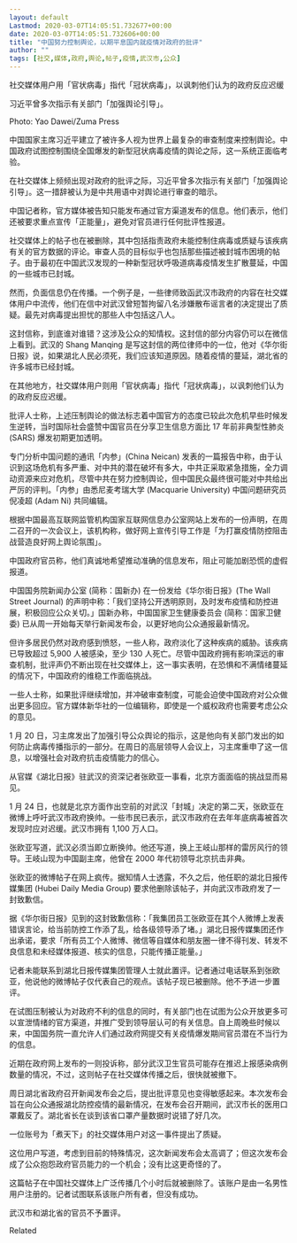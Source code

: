 ```yaml
---
layout: default
Lastmod: 2020-03-07T14:05:51.732677+00:00
date: 2020-03-07T14:05:51.732606+00:00
title: "中国努力控制舆论，以期平息国内就疫情对政府的批评"
author: ""
tags: [社交,媒体,政府,舆论,帖子,疫情,武汉市,公众]
---
```


社交媒体用户用「官状病毒」指代「冠状病毒」，以讽刺他们认为的政府反应迟缓

习近平曾多次指示有关部门「加强舆论引导」。

Photo: Yao Dawei/Zuma Press

中国国家主席习近平建立了被许多人视为世界上最复杂的审查制度来控制舆论。中国政府试图控制围绕全国爆发的新型冠状病毒疫情的舆论之际，这一系统正面临考验。

在社交媒体上频频出现对政府的批评之际，习近平曾多次指示有关部门「加强舆论引导」。这一措辞被认为是中共用语中对舆论进行审查的暗示。

中国记者称，官方媒体被告知只能发布通过官方渠道发布的信息。他们表示，他们还被要求重点宣传「正能量」，避免对官员进行任何批评性报道。

社交媒体上的帖子也在被删除，其中包括指责政府未能控制住病毒或质疑与该疾病有关的官方数据的评论。审查人员的目标似乎也包括那些描述被封城市困境的帖子。由于最初在中国武汉发现的一种新型冠状呼吸道病毒疫情发生扩散蔓延，中国的一些城市已封城。

然而，负面信息仍在传播。一个例子是，一些律师致函武汉市政府的内容在社交媒体用户中流传，他们在信中对武汉曾短暂拘留八名涉嫌散布谣言者的决定提出了质疑。最先对病毒提出担忧的那些人中包括这八人。

这封信称，到底谁对谁错？这涉及公众的知情权。这封信的部分内容仍可以在微信上看到。武汉的 Shang Manqing 是写这封信的两位律师中的一位，他对《华尔街日报》说，如果湖北人民必须死，我们应该知道原因。随着疫情的蔓延，湖北省的许多城市已经封城。

在其他地方，社交媒体用户则用「官状病毒」指代「冠状病毒」，以讽刺他们认为的政府反应迟缓。

批评人士称，上述压制舆论的做法标志着中国官方的态度已较此次危机早些时候发生逆转，当时国际社会盛赞中国官员在分享卫生信息方面比 17 年前非典型性肺炎 (SARS) 爆发初期更加透明。

专门分析中国问题的通讯「内参」(China Neican) 发表的一篇报告中称，由于认识到这场危机有多严重、对中共的潜在破坏有多大，中共正采取紧急措施，全力调动资源来应对危机，尽管中共在努力控制舆论，但中国民众最终很可能对中共给出严厉的评判。「内参」由悉尼麦考瑞大学 (Macquarie University) 中国问题研究员倪凌超 (Adam Ni) 共同编辑。

根据中国最高互联网监管机构国家互联网信息办公室网站上发布的一份声明，在周二召开的一次会议上，该机构称，做好网上宣传引导工作是「为打赢疫情防控阻击战营造良好网上舆论氛围」。

中国政府官员称，他们真诚地希望推动准确的信息发布，阻止可能加剧恐慌的虚假报道。

中国国务院新闻办公室 (简称：国新办) 在一份发给《华尔街日报》(The Wall Street Journal) 的声明中称：「我们坚持公开透明原则，及时发布疫情和防控进展，积极回应公众关切。」国新办称，中国国家卫生健康委员会 (简称：国家卫健委) 已从周一开始每天举行新闻发布会，以更好地向公众通报最新情况。

但许多居民仍然对政府感到愤怒，一些人称，政府淡化了这种疾病的威胁。该疾病已导致超过 5,900 人被感染，至少 130 人死亡。尽管中国政府拥有影响深远的审查机制，批评声仍不断出现在社交媒体上，这一事实表明，在恐惧和不满情绪蔓延的情况下，中国政府的维稳工作面临挑战。

一些人士称，如果批评继续增加，并冲破审查制度，可能会迫使中国政府对公众做出更多回应。官方媒体新华社的一位编辑称，即使是一个威权政府也需要考虑公众的意见。

1 月 20 日，习主席发出了加强引导公众舆论的指示，这是他向有关部门发出的如何防止病毒传播指示的一部分。在周日的高层领导人会议上，习主席重申了这一信息，以增强社会对政府抗击疫情能力的信心。

从官媒《湖北日报》驻武汉的资深记者张欧亚一事看，北京方面面临的挑战显而易见。

1 月 24 日，也就是北京方面作出空前的对武汉「封城」决定的第二天，张欧亚在微博上呼吁武汉市政府换帅。一些市民已表示，武汉市政府在去年年底病毒被首次发现时应对迟缓。武汉市拥有 1,100 万人口。

张欧亚写道，武汉必须当即立断换帅。他还写道，换上王岐山那样的雷厉风行的领导。王岐山现为中国副主席，他曾在 2000 年代初领导北京抗击非典。

张欧亚的微博帖子在网上疯传。据知情人士透露，不久之后，他任职的湖北日报传媒集团 (Hubei Daily Media Group) 要求他删除该帖子，并向武汉市政府发了一封致歉信。

据《华尔街日报》见到的这封致歉信称：「我集团员工张欧亚在其个人微博上发表错误言论，给当前防控工作添了乱，给各级领导添了堵。」湖北日报传媒集团还作出承诺，要求「所有员工个人微博、微信等自媒体和朋友圈一律不得刊发、转发不良信息和未经媒体报道、核实的信息，只能传播正能量。」

记者未能联系到湖北日报传媒集团管理人士就此置评。记者通过电话联系到张欧亚，他说他的微博帖子仅代表自己的观点。该帖子现已被删除。他不予进一步置评。

在试图压制被认为对政府不利的信息的同时，有关部门也在试图为公众开放更多可以宣泄情绪的官方渠道，并推广受到领导层认可的有关信息。自上周晚些时候以来，中国国务院一直允许人们通过政府网提交有关疫情爆发期间官员潜在不当行为的信息。

近期在政府网上发布的一则投诉称，部分武汉卫生官员可能存在推迟上报感染病例数量的情况，不过，这则帖子在社交媒体传播之后，很快就被撤下。

周日湖北省政府召开新闻发布会之后，提出批评意见也变得敏感起来。本次发布会旨在向公众通报湖北防控疫情的最新情况，在发布会召开期间，武汉市长的医用口罩戴反了。湖北省长在谈到该省口罩产量数据时说错了好几次。

一位账号为「煮天下」的社交媒体用户对这一事件提出了质疑。

这位用户写道，考虑到目前的特殊情况，这次新闻发布会太高调了；但这次发布会成了公众抱怨政府官员能力的一个机会；没有比这更奇怪的了。

这篇帖子在中国社交媒体上广泛传播几个小时后就被删除了。该账户是由一名男性用户注册的。记者试图联系该账户所有者，但没有成功。

武汉市和湖北省的官员不予置评。

Related

